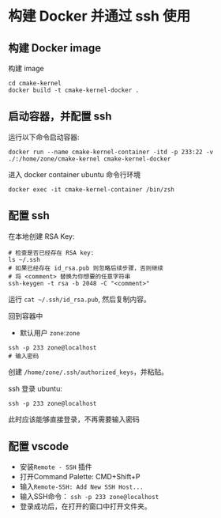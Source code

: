 
# 构建 Docker 并通过 ssh 使用

## 构建 Docker image

构建 image

```
cd cmake-kernel
docker build -t cmake-kernel-docker .
```

## 启动容器，并配置 ssh

运行以下命令启动容器:

```
docker run --name cmake-kernel-container -itd -p 233:22 -v ./:/home/zone/cmake-kernel cmake-kernel-docker
```

进入 docker container ubuntu 命令行环境

```
docker exec -it cmake-kernel-container /bin/zsh
```

## 配置 ssh

在本地创建 RSA Key:

```
# 检查是否已经存在 RSA key:
ls ~/.ssh
# 如果已经存在 id_rsa.pub 则忽略后续步骤，否则继续
# 将 <comment> 替换为你想要的任意字符串
ssh-keygen -t rsa -b 2048 -C "<comment>"
```

运行 `cat ~/.ssh/id_rsa.pub`, 然后复制内容。

回到容器中

- 默认用户 `zone`:`zone`

```
ssh -p 233 zone@localhost
# 输入密码
```

创建 `/home/zone/.ssh/authorized_keys`，并粘贴。

ssh 登录 ubuntu:

```
ssh -p 233 zone@localhost
```

此时应该能够直接登录，不再需要输入密码

## 配置 vscode

* 安装`Remote - SSH` 插件
* 打开Command Palette: CMD+Shift+P
* 输入`Remote-SSH: Add New SSH Host...`
* 输入SSH命令： `ssh -p 233 zone@localhost`
* 登录成功后，在打开的窗口中打开文件夹。
